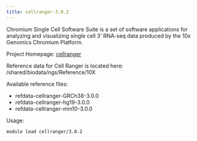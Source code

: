 ```yaml
---
title: cellranger-3.0.2
---
```

Chromium Single Cell Software Suite is a set of software applications for analyzing and visualizing single cell 3’ RNA-seq data produced by the 10x Genomics Chromium Platform.

Project Homepage: [cellranger](https://support.10xgenomics.com/single-cell-gene-expression/software/overview/welcome)

Reference data for Cell Ranger is located here: /shared/biodata/ngs/Reference/10X

Available reference files:
 - refdata-cellranger-GRCh38-3.0.0
 - refdata-cellranger-hg19-3.0.0
 - refdata-cellranger-mm10-3.0.0

Usage:
```
module load cellranger/3.0.2
```
